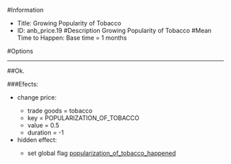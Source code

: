 #Information
 - Title: Growing Popularity of Tobacco
 - ID: anb_price.19
#Description
Growing Popularity of Tobacco
#Mean Time to Happen:
Base time = 1 months

#Options

___
##Ok.

###Efects:<ul><li>change price:</li><ul><li>trade goods = tobacco</li><li>key = POPULARIZATION_OF_TOBACCO</li><li>value = 0.5</li><li>duration = -1</li></ul><li>hidden effect:</li><ul><li>set global flag [popularization_of_tobacco_happened](../flags/popularization_of_tobacco_happened.md)</li></ul></ul>
